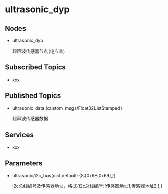 # ultrasonic_dyp
## Nodes
- ultrasonic_dyp
  
  超声波传感器节点(电应普)
## Subscribed Topics
- xxx
## Published Topics
- ultrasonic_data (custom_msgs/Float32ListStamped)

  超声波传感器数据
## Services
- xxx

## Parameters
- ultrasonic/i2c_bus(dict,default: {8:[0x68,0x69],})
  
  i2c总线编号及传感器地址，格式{i2c总线编号:[传感器地址1,传感器地址2,],}


